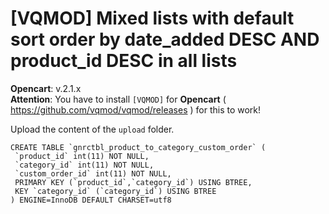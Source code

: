 # [VQMOD] Mixed lists with default sort order by date_added DESC AND product_id DESC in all lists

**Opencart**: v.2.1.x  
**Attention**: You have to install `[VQMOD]` for **Opencart** ( https://github.com/vqmod/vqmod/releases ) for this to work!

Upload the content of the `upload` folder.
```
CREATE TABLE `gnrctbl_product_to_category_custom_order` (
 `product_id` int(11) NOT NULL,
 `category_id` int(11) NOT NULL,
 `custom_order_id` int(11) NOT NULL,
 PRIMARY KEY (`product_id`,`category_id`) USING BTREE,
 KEY `category_id` (`category_id`) USING BTREE
) ENGINE=InnoDB DEFAULT CHARSET=utf8
```
